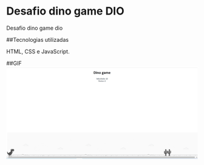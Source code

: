 # Desafio dino game DIO
Desafio dino game dio

##Tecnologias utilizadas

HTML, CSS e JavaScript.

##GIF
![Animação](/img/Animação.gif)
